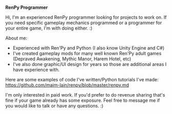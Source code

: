 **RenPy Programmer**

Hi, I'm an experienced RenPy programmer looking for projects to work on. If you need specific gameplay mechanics programmed or a programmer for your entire game, I'm with doing either. :)

About me:
- Experienced with Ren'Py and Python (I also know Unity Engine and C#)
- I've created gameplay mods for many well known Ren'Py adult games (Depraved Awakening, Mythic Manor, Harem Hotel, etc)
- I've also done graphic/UI design for years so those are additional areas I have experience with.

Here are some examples of code I've written/Python tutorials I've made:
https://github.com/maim-lain/renpy/blob/master/renpy.md

I'm only interested in paid work. If you'd prefer to do revenue sharing that's fine if your game already has some exposure. Feel free to message me if you would like to talk or have any questions. :)
